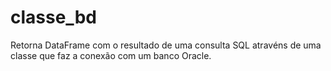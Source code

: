 # classe_bd

Retorna DataFrame com o resultado de uma consulta SQL atravéns de uma classe que faz a conexão com um banco Oracle.
